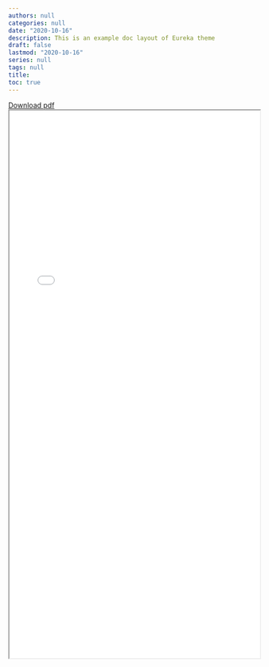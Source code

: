 ```yaml
---
authors: null
categories: null
date: "2020-10-16"
description: This is an example doc layout of Eureka theme
draft: false
lastmod: "2020-10-16"
series: null
tags: null
title:  
toc: true
---
```


<!-- Google tag (gtag.js) -->
<script async src="https://www.googletagmanager.com/gtag/js?id=G-Q046HR4S89"></script>
<script>
  window.dataLayer = window.dataLayer || [];
  function gtag(){dataLayer.push(arguments);}
  gtag('js', new Date());

  gtag('config', 'G-Q046HR4S89');
</script>


<html>
  <head>
    <title>Mark's CV</title>
  </head>
  <a href="../materials/Nieman_CV_20230906.pdf"> Download pdf <i class="fas fa-file-download"></i></a>
  <body>
    <iframe src="../materials/Nieman_CV_20231003.pdf" width="100%" height="1100pt">
    </iframe>
  </body>
</html>
